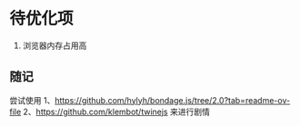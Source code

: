 # 待优化项

1. 浏览器内存占用高


## 随记

尝试使用 
1、https://github.com/hylyh/bondage.js/tree/2.0?tab=readme-ov-file
2、https://github.com/klembot/twinejs
来进行剧情


